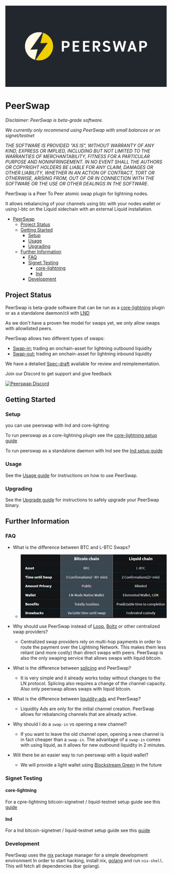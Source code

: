 ![peerswap logo](./docs/img/peerswap-logo.png)
# PeerSwap

*Disclaimer: PeerSwap is beta-grade software.*

*We currently only recommend using PeerSwap with small balances or on signet/testnet*

*THE SOFTWARE IS PROVIDED "AS IS", WITHOUT WARRANTY OF ANY KIND, EXPRESS OR
IMPLIED, INCLUDING BUT NOT LIMITED TO THE WARRANTIES OF MERCHANTABILITY,
FITNESS FOR A PARTICULAR PURPOSE AND NONINFRINGEMENT. IN NO EVENT SHALL THE
AUTHORS OR COPYRIGHT HOLDERS BE LIABLE FOR ANY CLAIM, DAMAGES OR OTHER
LIABILITY, WHETHER IN AN ACTION OF CONTRACT, TORT OR OTHERWISE, ARISING FROM,
OUT OF OR IN CONNECTION WITH THE SOFTWARE OR THE USE OR OTHER DEALINGS IN THE
SOFTWARE.*

PeerSwap is a Peer To Peer atomic swap plugin for lightning nodes.

It allows rebalancing of your channels using btc with your nodes wallet or using l-btc on the Liquid sidechain with an external Liquid installation.

- [PeerSwap](#peerswap)
  - [Project Status](#project-status)
  - [Getting Started](#getting-started)
    - [Setup](#setup)
    - [Usage](#usage)
    - [Upgrading](#upgrading)
  - [Further Information](#further-information)
    - [FAQ](#faq)
    - [Signet Testing](#signet-testing)
      - [core-lightning](#core-lightning)
      - [lnd](#lnd)
    - [Development](#development)

## Project Status

PeerSwap is beta-grade software that can be run as a [core-lightning](https://github.com/ElementsProject/lightning) plugin or as a standalone daemon/cli with [LND](https://github.com/lightningnetwork/lnd)

As we don't have a proven fee model for swaps yet, we only allow swaps with allowlisted peers.

PeerSwap allows two different types of swaps:
- [Swap-in:](./docs/peer-protocol.md#summary) trading an onchain-asset for lightning outbound liquidity
- [Swap-out:](./docs/peer-protocol.md#summary-1) trading an onchain-asset for lightning inbound liquidity

We have a detailed [Spec-draft](./docs/peer-protocol.md) available for review and reimplementation.


Join our Discord to get support and give feedback

<a href="https://discord.gg/wpNv3PG8G2" rel="some text">![Peerswap Discord](https://discordapp.com/api/guilds/905126649224388629/widget.png?style=banner2)</a>

## Getting Started

### Setup
you can use peerswap with lnd and core-lighting:

To run peerswap as a core-lightning plugin see the [core-lightning setup guide](./docs/setup_cln.md)

To run peerswap as a standalone daemon with lnd see the [lnd setup guide](./docs/setup_lnd.md)


### Usage

See the [Usage guide](./docs/usage.md) for instructions on how to use PeerSwap.

### Upgrading
See the [Upgrade guide](./docs/upgrade.md) for instructions to safely upgrade your PeerSwap binary.


## Further Information
### FAQ

* What is the difference between BTC and L-BTC Swaps?
  * ![btc vs l-btc](./docs/img/btc_lbtc.png)
* Why should use PeerSwap instead of [Loop](https://lightning.engineering/loop/), [Boltz](https://boltz.exchange/) or other centralized swap providers?
  * Centralized swap providers rely on multi-hop payments in order to route the payment over the Lightning Network. This makes them less reliant (and more costly) than direct swaps with peers. PeerSwap is also the only swaping service that allows swaps with liquid bitcoin.

* What is the difference between [splicing](https://github.com/lightning/bolts/pull/863) and PeerSwap?
  * It is very simple and it already works today without changes to the LN protocol. Splicing also requires a change of the channel capacity. Also only peerswap allows swaps with liquid bitcoin.

* What is the difference between [liquidity-ads](https://github.com/lightning/bolts/pull/878) and PeerSwap?
  * Liquidity Ads are only for the initial channel creation. PeerSwap allows for rebalancing channels that are already active.

* Why should I do a `swap-in` vs opening a new channel?
  * If you want to leave the old channel open, opening a new channel is in fact cheaper than a `swap-in`. The advantage of a `swap-in` comes with using liquid, as it allows for new outbound liquidity in 2 minutes.

* Will there be an easier way to run peerswap with a liquid wallet?
  * We will provide a light wallet using [Blockstream Green](https://github.com/Blockstream/green) in the future



### Signet Testing

#### core-lightning
For a cpre-lightning bitcoin-signetnet / liquid-testnet setup guide see this [guide](./docs/signetguide_cln.md)

#### lnd
For a lnd bitcoin-signetnet / liquid-testnet setup guide see this [guide](./docs/signetguide_lnd.md)

### Development

PeerSwap uses the [nix](https://nixos.org/download.html) package manager for a simple development environment
In order to start hacking, install nix, [golang](https://golang.org/doc/install) and run `nix-shell`. This will fetch all dependencies (bar golang).
